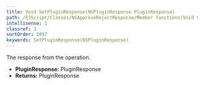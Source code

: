 ```yaml
---
title: Void SetPluginResponse(NSPluginResponse PluginResponse)
path: /EJScript/Classes/NSApproveRejectResponse/Member functions/Void SetPluginResponse(NSPluginResponse p_0)
intellisense: 1
classref: 1
sortOrder: 1097
keywords: SetPluginResponse(NSPluginResponse)
---
```



The response from the operation.



* **PluginResponse:** PluginResponse
* **Returns:** PluginResponse


